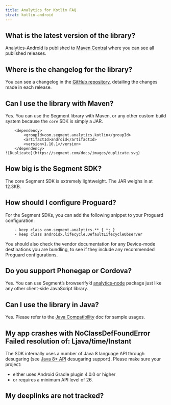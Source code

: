 ```yaml
---
title: Analytics for Kotlin FAQ
strat: kotlin-android
---
```


## What is the latest version of the library?

Analytics-Android is published to [Maven Central](https://central.sonatype.com/namespace/com.segment.analytics.kotlin) where you can see all published releases.

## Where is the changelog for the library?

You can see a changelog in the [GitHub repository](https://github.com/segmentio/analytics-kotlin/releases), detailing the changes made in each release.

## Can I use the library with Maven?

Yes. You can use the Segment library with Maven, or any other custom build system because the `core` SDK is simply a JAR.

```
    <dependency>
        <groupId>com.segment.analytics.kotlin</groupId>
        <artifactId>android</artifactId>
        <version>1.10.1</version>
    </dependency>
![Duplicate](https://segment.com/docs/images/duplicate.svg)
```

## How big is the Segment SDK?

The core Segment SDK is extremely lightweight. The JAR weighs in at 12.3KB.

## How should I configure Proguard?

For the Segment SDKs, you can add the following snippet to your Proguard configuration:
```
    - keep class com.segment.analytics.** { *; }
    - keep class androidx.lifecycle.DefaultLifecycleObserver
```

You should also check the vendor documentation for any Device-mode destinations you are bundling, to see if they include any recommended Proguard configurations.

## Do you support Phonegap or Cordova?

Yes. You can use Segment’s browserify’d [analytics-node](https://github.com/segmentio/analytics-node) package just like any other client-side JavaScript library.

## Can I use the library in Java?

Yes. Please refer to the [Java Compatibility](https://github.com/segmentio/analytics-kotlin/blob/main/JAVA_COMPAT.md) doc for sample usages.

## My app crashes with NoClassDefFoundError Failed resolution of: Ljava/time/Instant

The SDK internally uses a number of Java 8 language API through desugaring (see [Java 8+ API](https://developer.android.com/studio/write/java8-support#library-desugaring) desugaring support). Please make sure your project:

- either uses Android Gradle plugin 4.0.0 or higher
- or requires a minimum API level of 26.

## My deeplinks are not tracked?